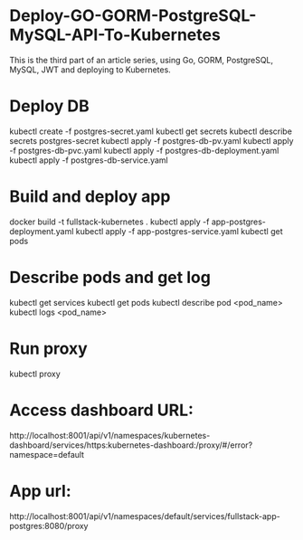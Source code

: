 # Deploy-GO-GORM-PostgreSQL-MySQL-API-To-Kubernetes
This is the third part of an article series, using Go, GORM, PostgreSQL, MySQL, JWT and deploying to Kubernetes.

# Deploy DB
kubectl create -f postgres-secret.yaml
kubectl get secrets
kubectl describe secrets  postgres-secret
kubectl apply -f postgres-db-pv.yaml
kubectl apply -f postgres-db-pvc.yaml
kubectl apply -f postgres-db-deployment.yaml
kubectl apply -f postgres-db-service.yaml

# Build and deploy app
docker build -t fullstack-kubernetes .
kubectl apply -f app-postgres-deployment.yaml
kubectl apply -f app-postgres-service.yaml
kubectl get pods

# Describe pods and get log
kubectl get services
kubectl get pods
kubectl describe pod <pod_name>
kubectl logs <pod_name>

# Run proxy
kubectl proxy

# Access dashboard URL:
http://localhost:8001/api/v1/namespaces/kubernetes-dashboard/services/https:kubernetes-dashboard:/proxy/#/error?namespace=default

# App url:
http://localhost:8001/api/v1/namespaces/default/services/fullstack-app-postgres:8080/proxy
